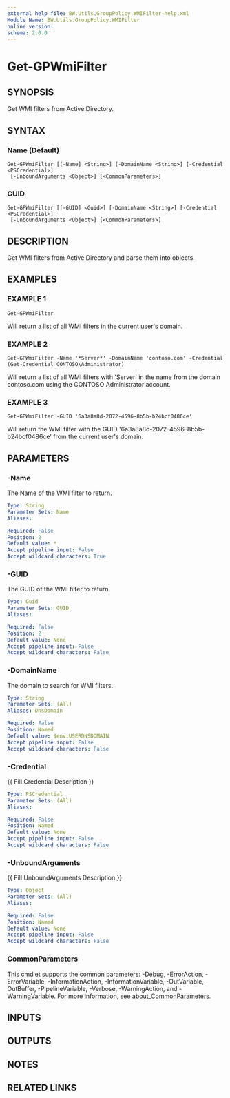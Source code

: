 ```yaml
---
external help file: BW.Utils.GroupPolicy.WMIFilter-help.xml
Module Name: BW.Utils.GroupPolicy.WMIFilter
online version:
schema: 2.0.0
---
```


# Get-GPWmiFilter

## SYNOPSIS
Get WMI filters from Active Directory.

## SYNTAX

### Name (Default)
```
Get-GPWmiFilter [[-Name] <String>] [-DomainName <String>] [-Credential <PSCredential>]
 [-UnboundArguments <Object>] [<CommonParameters>]
```

### GUID
```
Get-GPWmiFilter [[-GUID] <Guid>] [-DomainName <String>] [-Credential <PSCredential>]
 [-UnboundArguments <Object>] [<CommonParameters>]
```

## DESCRIPTION
Get WMI filters from Active Directory and parse them into objects.

## EXAMPLES

### EXAMPLE 1
```
Get-GPWmiFilter
```

Will return a list of all WMI filters in the current user's domain.

### EXAMPLE 2
```
Get-GPWmiFilter -Name '*Server*' -DomainName 'contoso.com' -Credential (Get-Credential CONTOSO\Administrator)
```

Will return a list of all WMI filters with 'Server' in the name from the domain
contoso.com using the CONTOSO Administrator account.

### EXAMPLE 3
```
Get-GPWmiFilter -GUID '6a3a8a8d-2072-4596-8b5b-b24bcf0486ce'
```

Will return the WMI filter with the GUID '6a3a8a8d-2072-4596-8b5b-b24bcf0486ce'
from the current user's domain.

## PARAMETERS

### -Name
The Name of the WMI filter to return.

```yaml
Type: String
Parameter Sets: Name
Aliases:

Required: False
Position: 2
Default value: *
Accept pipeline input: False
Accept wildcard characters: True
```

### -GUID
The GUID of the WMI filter to return.

```yaml
Type: Guid
Parameter Sets: GUID
Aliases:

Required: False
Position: 2
Default value: None
Accept pipeline input: False
Accept wildcard characters: False
```

### -DomainName
The domain to search for WMI filters.

```yaml
Type: String
Parameter Sets: (All)
Aliases: DnsDomain

Required: False
Position: Named
Default value: $env:USERDNSDOMAIN
Accept pipeline input: False
Accept wildcard characters: False
```

### -Credential
{{ Fill Credential Description }}

```yaml
Type: PSCredential
Parameter Sets: (All)
Aliases:

Required: False
Position: Named
Default value: None
Accept pipeline input: False
Accept wildcard characters: False
```

### -UnboundArguments
{{ Fill UnboundArguments Description }}

```yaml
Type: Object
Parameter Sets: (All)
Aliases:

Required: False
Position: Named
Default value: None
Accept pipeline input: False
Accept wildcard characters: False
```

### CommonParameters
This cmdlet supports the common parameters: -Debug, -ErrorAction, -ErrorVariable, -InformationAction, -InformationVariable, -OutVariable, -OutBuffer, -PipelineVariable, -Verbose, -WarningAction, and -WarningVariable. For more information, see [about_CommonParameters](http://go.microsoft.com/fwlink/?LinkID=113216).

## INPUTS

## OUTPUTS

## NOTES

## RELATED LINKS
